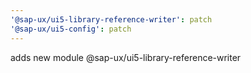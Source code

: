 ```yaml
---
'@sap-ux/ui5-library-reference-writer': patch
'@sap-ux/ui5-config': patch
---
```


adds new module @sap-ux/ui5-library-reference-writer
